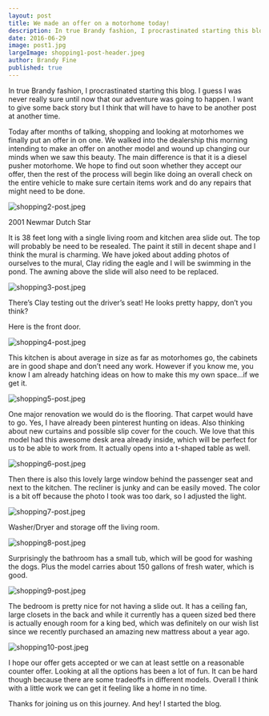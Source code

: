 ```yaml
---
layout: post
title: We made an offer on a motorhome today!
description: In true Brandy fashion, I procrastinated starting this blog.  I guess I was never really sure until now that our adventure was going to happen.  I want to give some back story but I think that will have to have to be another post at another time.
date: 2016-06-29
image: post1.jpg
largeImage: shopping1-post-header.jpeg
author: Brandy Fine
published: true
---
```


In true Brandy fashion, I procrastinated starting this blog.  I guess I was never really sure until now that our adventure was going to happen.  I want to give some back story but I think that will have to have to be another post at another time.

Today after months of talking, shopping and looking at motorhomes we finally put an offer in on one.   We walked into the dealership this morning intending to make an offer on another model and wound up changing our minds when we saw this beauty.  The main difference is that it is a diesel pusher motorhome.  We hope to find out soon whether they accept our offer, then the rest of the process will begin like doing an overall check on the entire vehicle to make sure certain items work and do any repairs that might need to be done.

![shopping2-post.jpeg]({{site.baseurl}}/images/shopping2-post.jpeg)

2001 Newmar Dutch Star

It is 38 feet long with a single living room and kitchen area slide out. The top will probably be need to be resealed.  The paint it still in decent shape and I think the mural is charming. We have joked about adding photos of ourselves to the mural, Clay riding the eagle and I will be swimming in the pond.  The awning above the slide will also need to be replaced.

![shopping3-post.jpeg]({{site.baseurl}}/images/shopping3-post.jpeg)

There’s Clay testing out the driver’s seat!  He looks pretty happy, don’t you think?

Here is the front door.

![shopping4-post.jpeg]({{site.baseurl}}/images/shopping4-post.jpeg)

This kitchen is about average in size as far as motorhomes go, the cabinets are in good shape and don’t need any work. However if you know me, you know I am already hatching ideas on how to make this my own space…if we get it.

![shopping5-post.jpeg]({{site.baseurl}}/images/shopping5-post.jpeg)

One major renovation we would do is the flooring. That carpet would have to go. Yes, I have already been pinterest hunting on ideas.  Also thinking about new curtains and possible slip cover for the couch. We love that this model had this awesome desk area already inside, which will be perfect for us to be able to work from. It actually opens into a t-shaped table as well.

![shopping6-post.jpeg]({{site.baseurl}}/images/shopping6-post.jpeg)

Then there is also this lovely large window behind the passenger seat and next to the kitchen.  The recliner is junky and can be easily moved.  The color is a bit off because the photo I took was too dark, so I adjusted the light.

![shopping7-post.jpeg]({{site.baseurl}}/images/shopping7-post.jpeg)

Washer/Dryer and storage off the living room.

![shopping8-post.jpeg]({{site.baseurl}}/images/shopping8-post.jpeg)

Surprisingly the bathroom has a small tub, which will be good for washing the dogs. Plus the model carries about 150 gallons of fresh water, which is good.

![shopping9-post.jpeg]({{site.baseurl}}/images/shopping9-post.jpeg)

The bedroom is  pretty nice for not having a slide out. It has a ceiling fan, large closets in the back and while it currently has a queen sized bed there is actually enough room for a king bed, which was definitely on our wish list since we recently purchased an amazing new mattress about a year ago.

![shopping10-post.jpeg]({{site.baseurl}}/images/shopping10-post.jpeg)

I hope our offer gets accepted or we can at least settle on a reasonable counter offer. Looking at all the options has been a lot of fun.  It can be hard though because there are some tradeoffs in different models.  Overall I think with a little work we can get it feeling like a home in no time.

Thanks for joining us on this journey.  And hey! I started the blog.